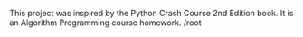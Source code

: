 This project was inspired by the Python Crash Course 2nd Edition book. It is an Algorithm Programming course homework.
/root
